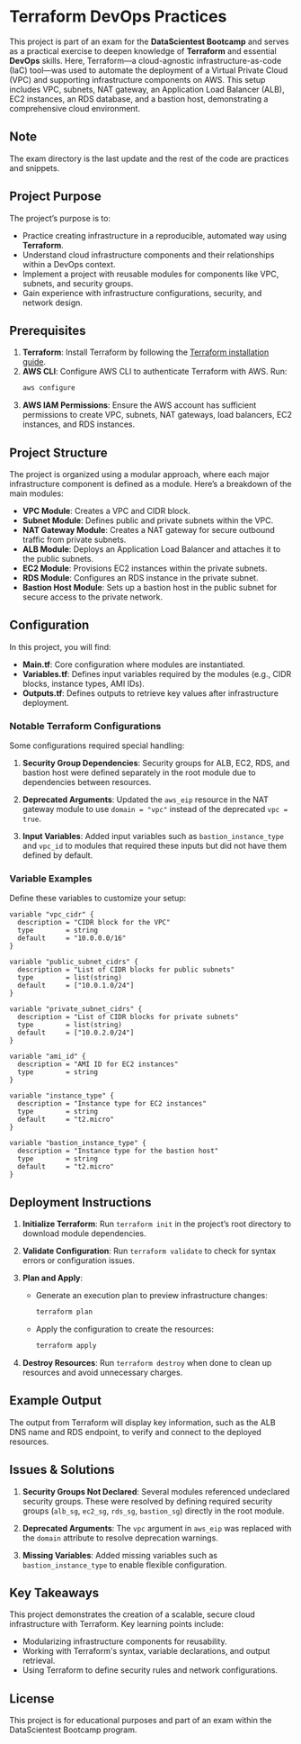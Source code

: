 # Terraform DevOps Practices

This project is part of an exam for the **DataScientest Bootcamp** and serves as a practical exercise to deepen knowledge of **Terraform** and essential **DevOps** skills. Here, Terraform—a cloud-agnostic infrastructure-as-code (IaC) tool—was used to automate the deployment of a Virtual Private Cloud (VPC) and supporting infrastructure components on AWS. This setup includes VPC, subnets, NAT gateway, an Application Load Balancer (ALB), EC2 instances, an RDS database, and a bastion host, demonstrating a comprehensive cloud environment.

## Note

The exam directory is the last update and the rest of the code are practices and snippets.

## Project Purpose

The project’s purpose is to:

- Practice creating infrastructure in a reproducible, automated way using **Terraform**.
- Understand cloud infrastructure components and their relationships within a DevOps context.
- Implement a project with reusable modules for components like VPC, subnets, and security groups.
- Gain experience with infrastructure configurations, security, and network design.

## Prerequisites

1. **Terraform**: Install Terraform by following the [Terraform installation guide](https://developer.hashicorp.com/terraform/downloads).
2. **AWS CLI**: Configure AWS CLI to authenticate Terraform with AWS. Run:
   ```bash
   aws configure
   ```
3. **AWS IAM Permissions**: Ensure the AWS account has sufficient permissions to create VPC, subnets, NAT gateways, load balancers, EC2 instances, and RDS instances.

## Project Structure

The project is organized using a modular approach, where each major infrastructure component is defined as a module. Here’s a breakdown of the main modules:

- **VPC Module**: Creates a VPC and CIDR block.
- **Subnet Module**: Defines public and private subnets within the VPC.
- **NAT Gateway Module**: Creates a NAT gateway for secure outbound traffic from private subnets.
- **ALB Module**: Deploys an Application Load Balancer and attaches it to the public subnets.
- **EC2 Module**: Provisions EC2 instances within the private subnets.
- **RDS Module**: Configures an RDS instance in the private subnet.
- **Bastion Host Module**: Sets up a bastion host in the public subnet for secure access to the private network.

## Configuration

In this project, you will find:

- **Main.tf**: Core configuration where modules are instantiated.
- **Variables.tf**: Defines input variables required by the modules (e.g., CIDR blocks, instance types, AMI IDs).
- **Outputs.tf**: Defines outputs to retrieve key values after infrastructure deployment.

### Notable Terraform Configurations

Some configurations required special handling:

1. **Security Group Dependencies**:
   Security groups for ALB, EC2, RDS, and bastion host were defined separately in the root module due to dependencies between resources.

2. **Deprecated Arguments**:
   Updated the `aws_eip` resource in the NAT gateway module to use `domain = "vpc"` instead of the deprecated `vpc = true`.

3. **Input Variables**:
   Added input variables such as `bastion_instance_type` and `vpc_id` to modules that required these inputs but did not have them defined by default.

### Variable Examples

Define these variables to customize your setup:

```hcl
variable "vpc_cidr" {
  description = "CIDR block for the VPC"
  type        = string
  default     = "10.0.0.0/16"
}

variable "public_subnet_cidrs" {
  description = "List of CIDR blocks for public subnets"
  type        = list(string)
  default     = ["10.0.1.0/24"]
}

variable "private_subnet_cidrs" {
  description = "List of CIDR blocks for private subnets"
  type        = list(string)
  default     = ["10.0.2.0/24"]
}

variable "ami_id" {
  description = "AMI ID for EC2 instances"
  type        = string
}

variable "instance_type" {
  description = "Instance type for EC2 instances"
  type        = string
  default     = "t2.micro"
}

variable "bastion_instance_type" {
  description = "Instance type for the bastion host"
  type        = string
  default     = "t2.micro"
}
```

## Deployment Instructions

1. **Initialize Terraform**:
   Run `terraform init` in the project’s root directory to download module dependencies.

2. **Validate Configuration**:
   Run `terraform validate` to check for syntax errors or configuration issues.

3. **Plan and Apply**:

   - Generate an execution plan to preview infrastructure changes:
     ```bash
     terraform plan
     ```
   - Apply the configuration to create the resources:
     ```bash
     terraform apply
     ```

4. **Destroy Resources**:
   Run `terraform destroy` when done to clean up resources and avoid unnecessary charges.

## Example Output

The output from Terraform will display key information, such as the ALB DNS name and RDS endpoint, to verify and connect to the deployed resources.

## Issues & Solutions

1. **Security Groups Not Declared**: Several modules referenced undeclared security groups. These were resolved by defining required security groups (`alb_sg`, `ec2_sg`, `rds_sg`, `bastion_sg`) directly in the root module.

2. **Deprecated Arguments**: The `vpc` argument in `aws_eip` was replaced with the `domain` attribute to resolve deprecation warnings.

3. **Missing Variables**: Added missing variables such as `bastion_instance_type` to enable flexible configuration.

## Key Takeaways

This project demonstrates the creation of a scalable, secure cloud infrastructure with Terraform. Key learning points include:

- Modularizing infrastructure components for reusability.
- Working with Terraform's syntax, variable declarations, and output retrieval.
- Using Terraform to define security rules and network configurations.

## License

This project is for educational purposes and part of an exam within the DataScientest Bootcamp program.
